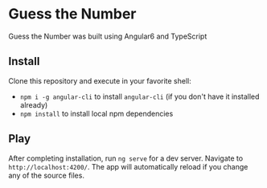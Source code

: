 # Guess the Number

Guess the Number was built using Angular6 and TypeScript

## Install

Clone this repository and execute in your favorite shell:

* `npm i -g angular-cli` to install `angular-cli` (if you don't have it installed already)
* `npm install` to install local npm dependencies

## Play

After completing installation, run `ng serve` for a dev server. Navigate to `http://localhost:4200/`. The app will automatically reload if you change any of the source files.
